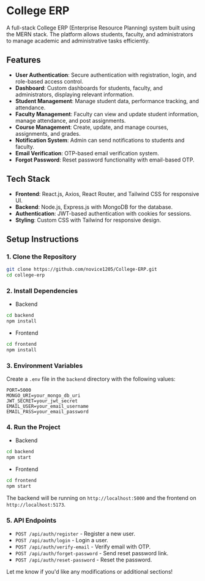 
# College ERP

A full-stack College ERP (Enterprise Resource Planning) system built using the MERN stack. The platform allows students, faculty, and administrators to manage academic and administrative tasks efficiently.

## Features

- **User Authentication**: Secure authentication with registration, login, and role-based access control.
- **Dashboard**: Custom dashboards for students, faculty, and administrators, displaying relevant information.
- **Student Management**: Manage student data, performance tracking, and attendance.
- **Faculty Management**: Faculty can view and update student information, manage attendance, and post assignments.
- **Course Management**: Create, update, and manage courses, assignments, and grades.
- **Notification System**: Admin can send notifications to students and faculty.
- **Email Verification**: OTP-based email verification system.
- **Forgot Password**: Reset password functionality with email-based OTP.

## Tech Stack

- **Frontend**: React.js, Axios, React Router, and Tailwind CSS for responsive UI.
- **Backend**: Node.js, Express.js with MongoDB for the database.
- **Authentication**: JWT-based authentication with cookies for sessions.
- **Styling**: Custom CSS with Tailwind for responsive design.

## Setup Instructions

### 1. Clone the Repository

```bash
git clone https://github.com/novice1205/College-ERP.git
cd college-erp
```

### 2. Install Dependencies

- Backend

```bash
cd backend
npm install
```

- Frontend

```bash
cd frontend
npm install
```

### 3. Environment Variables

Create a `.env` file in the `backend` directory with the following values:

```
PORT=5000
MONGO_URI=your_mongo_db_uri
JWT_SECRET=your_jwt_secret
EMAIL_USER=your_email_username
EMAIL_PASS=your_email_password
```

### 4. Run the Project

- Backend

```bash
cd backend
npm start
```

- Frontend

```bash
cd frontend
npm start
```

The backend will be running on `http://localhost:5000` and the frontend on `http://localhost:5173`.

### 5. API Endpoints

- `POST /api/auth/register` - Register a new user.
- `POST /api/auth/login` - Login a user.
- `POST /api/auth/verify-email` - Verify email with OTP.
- `POST /api/auth/forget-password` - Send reset password link.
- `POST /api/auth/reset-password` - Reset the password.


Let me know if you'd like any modifications or additional sections!
